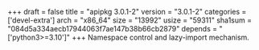 +++
draft = false
title = "apipkg 3.0.1-2"
version = "3.0.1-2"
categories = ['devel-extra']
arch = "x86_64"
size = "13992"
usize = "59311"
sha1sum = "084d5a334aecb17944063f7ae147b38b66cb2879"
depends = "['python3>=3.10']"
+++
Namespace control and lazy-import mechanism.